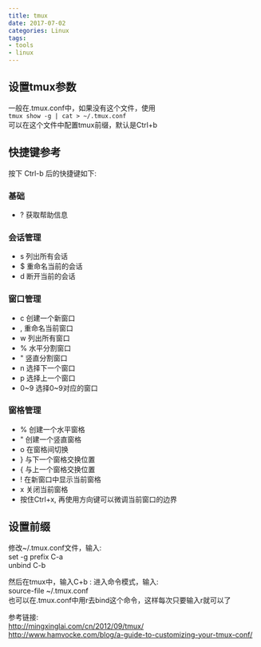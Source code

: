```yaml
---
title: tmux
date: 2017-07-02
categories: Linux
tags:
- tools
- linux
---
```


## 设置tmux参数

一般在.tmux.conf中，如果没有这个文件，使用  
`tmux show -g | cat > ~/.tmux.conf`  
可以在这个文件中配置tmux前缀，默认是Ctrl+b  

## 快捷键参考
按下 Ctrl-b 后的快捷键如下:  
### 基础
* ? 获取帮助信息  
### 会话管理
* s 列出所有会话  
* $ 重命名当前的会话  
* d 断开当前的会话  
### 窗口管理
* c 创建一个新窗口  
* , 重命名当前窗口  
* w 列出所有窗口  
* % 水平分割窗口  
* " 竖直分割窗口  
* n 选择下一个窗口  
* p 选择上一个窗口  
* 0~9 选择0~9对应的窗口  
### 窗格管理
* % 创建一个水平窗格  
* " 创建一个竖直窗格
* o 在窗格间切换  
* } 与下一个窗格交换位置  
* { 与上一个窗格交换位置  
* ! 在新窗口中显示当前窗格  
* x 关闭当前窗格  
* 按住Ctrl+x, 再使用方向键可以微调当前窗口的边界  
## 设置前缀
修改~/.tmux.conf文件，输入:  
set -g prefix C-a  
unbind C-b  

然后在tmux中，输入C+b : 进入命令模式，输入:  
source-file ~/.tmux.conf  
也可以在.tmux.conf中用r去bind这个命令，这样每次只要输入r就可以了  


参考链接:  
http://mingxinglai.com/cn/2012/09/tmux/  
http://www.hamvocke.com/blog/a-guide-to-customizing-your-tmux-conf/



